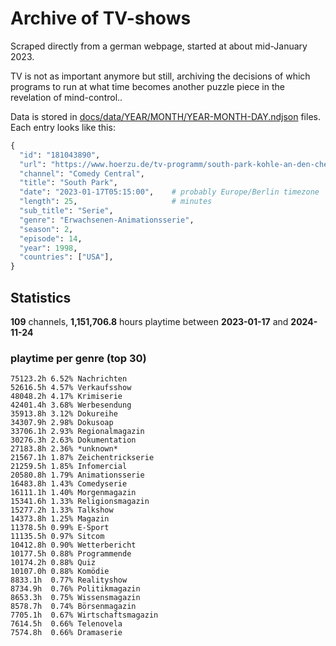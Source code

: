 # Archive of TV-shows

Scraped directly from a german webpage, started at about mid-January 2023.

TV is not as important anymore but still, archiving the decisions of which programs to run at what time
becomes another puzzle piece in the revelation of mind-control.. 

Data is stored in [docs/data/YEAR/MONTH/YEAR-MONTH-DAY.ndjson](docs/data/) files. 
Each entry looks like this:

```python
{
  "id": "181043890", 
  "url": "https://www.hoerzu.de/tv-programm/south-park-kohle-an-den-chefkoch/bid_181043890/", 
  "channel": "Comedy Central", 
  "title": "South Park", 
  "date": "2023-01-17T05:15:00",    # probably Europe/Berlin timezone 
  "length": 25,                     # minutes 
  "sub_title": "Serie", 
  "genre": "Erwachsenen-Animationsserie", 
  "season": 2, 
  "episode": 14, 
  "year": 1998, 
  "countries": ["USA"],
}
```

## Statistics

**109** channels, **1,151,706.8** hours playtime between **2023-01-17** and **2024-11-24**


### playtime per genre (top 30)

    75123.2h 6.52% Nachrichten
    52616.5h 4.57% Verkaufsshow
    48048.2h 4.17% Krimiserie
    42401.4h 3.68% Werbesendung
    35913.8h 3.12% Dokureihe
    34307.9h 2.98% Dokusoap
    33706.1h 2.93% Regionalmagazin
    30276.3h 2.63% Dokumentation
    27183.8h 2.36% *unknown*
    21567.1h 1.87% Zeichentrickserie
    21259.5h 1.85% Infomercial
    20580.8h 1.79% Animationsserie
    16483.8h 1.43% Comedyserie
    16111.1h 1.40% Morgenmagazin
    15341.6h 1.33% Religionsmagazin
    15277.2h 1.33% Talkshow
    14373.8h 1.25% Magazin
    11378.5h 0.99% E-Sport
    11135.5h 0.97% Sitcom
    10412.8h 0.90% Wetterbericht
    10177.5h 0.88% Programmende
    10174.2h 0.88% Quiz
    10107.0h 0.88% Komödie
    8833.1h  0.77% Realityshow
    8734.9h  0.76% Politikmagazin
    8653.3h  0.75% Wissensmagazin
    8578.7h  0.74% Börsenmagazin
    7705.1h  0.67% Wirtschaftsmagazin
    7614.5h  0.66% Telenovela
    7574.8h  0.66% Dramaserie
